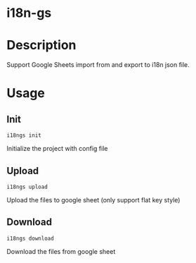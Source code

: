 # i18n-gs

# Description

Support Google Sheets import from and export to i18n json file.

# Usage

## Init

```console
i18ngs init
```

Initialize the project with config file

## Upload

```console
i18ngs upload
```

Upload the files to google sheet (only support flat key style)

## Download

```console
i18ngs download
```

Download the files from google sheet
